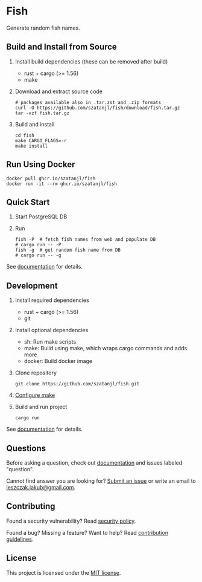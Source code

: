 Fish
====

Generate random fish names.


Build and Install from Source
-----------------------------

1. Install build dependencies (these can be removed after build)

   - rust + cargo (>= 1.56)
   - make

2. Download and extract source code

       # packages available also in .tar.zst and .zip formats
       curl -O https://github.com/szatanjl/fish/download/fish.tar.gz
       tar -xzf fish.tar.gz

3. Build and install

       cd fish
       make CARGO_FLAGS=-r
       make install


Run Using Docker
----------------

    docker pull ghcr.io/szatanjl/fish
    docker run -it --rm ghcr.io/szatanjl/fish


Quick Start
-----------

1. Start PostgreSQL DB

2. Run

       fish -P  # fetch fish names from web and populate DB
       # cargo run -- -P
       fish -g  # get random fish name from DB
       # cargo run -- -g

See [documentation](docs/index.md) for details.


Development
-----------

1. Install required dependencies

   - rust + cargo (>= 1.56)
   - git

2. Install optional dependencies

   - sh: Run make scripts
   - make: Build using make, which wraps cargo commands and adds more
   - docker: Build docker image

3. Clone repository

       git clone https://github.com/szatanjl/fish.git

4. [Configure make](docs/make.md#configuration)

5. Build and run project

       cargo run

See [documentation](docs/index.md#development) for details.


Questions
---------

Before asking a question, check out [documentation](docs/index.md)
and issues labeled "question".

Cannot find answer you are looking for?
[Submit an issue](docs/CONTRIBUTING.md#issues) or write an email to
<leszczak.jakub@gmail.com>.


Contributing
------------

Found a security vulnerability?
Read [security policy](docs/SECURITY.md).

Found a bug?  Missing a feature?  Want to help?
Read [contribution guidelines](docs/CONTRIBUTING.md).


License
-------

This project is licensed under the [MIT license](LICENSE).

